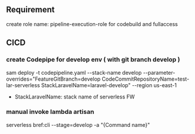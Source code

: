 ## Requirement
create role name: pipeline-execution-role for codebuild and fullaccess

## CICD


### create Codepipe for develop env ( with git branch develop )
sam deploy -t codepipeline.yaml --stack-name develop --parameter-overrides="FeatureGitBranch=develop CodeCommitRepositoryName=test-lar-serverless StackLaravelName=laravel-develop" --region us-east-1


- StackLaravelName: stack name of serverless FW

### manual invoke lambda artisan

serverless bref:cli --stage=develop -a "{Command name}"